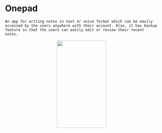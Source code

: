 # Onepad


`An app for writing notes in text or voice format which can be easily accessed by the users anywhere with their account. Also, it has backup feature so that the users can easily edit or review their recent notes.`

<p align="center">
<img src="https://user-images.githubusercontent.com/83745993/129162885-cd980abc-6a6f-4847-87da-86877a67232c.gif" width="162" height="288">
</p>

